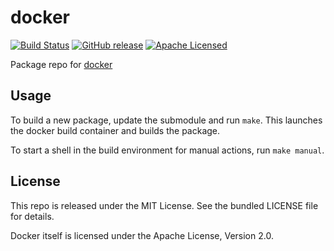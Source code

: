 docker
==========

[![Build Status](https://img.shields.io/travis/com/amylum/docker.svg)](https://travis-ci.com/amylum/docker)
[![GitHub release](https://img.shields.io/github/release/amylum/docker.svg)](https://github.com/amylum/docker/releases)
[![Apache Licensed](http://img.shields.io/badge/license-Apache-green.svg)](https://tldrlegal.com/license/apache-license-2.0-(apache-2.0))

Package repo for [docker](https://github.com/docker/docker)

## Usage

To build a new package, update the submodule and run `make`. This launches the docker build container and builds the package.

To start a shell in the build environment for manual actions, run `make manual`.

## License

This repo is released under the MIT License. See the bundled LICENSE file for details.

Docker itself is licensed under the Apache License, Version 2.0.


